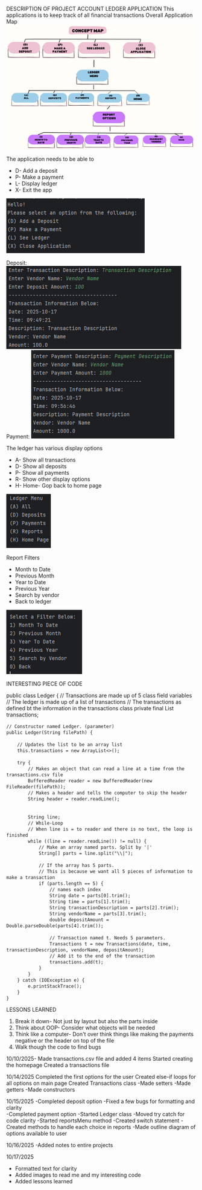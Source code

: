DESCRIPTION OF PROJECT
ACCOUNT LEDGER APPLICATION
This applications is to keep track of all financial transactions 
Overall Application Map
![img_4.png](img_4.png)

The application needs to be able to 
- D- Add a deposit
- P- Make a payment
- L- Display ledger
- X- Exit the app

![img_6.png](img_6.png)

Deposit: ![img_7.png](img_7.png)
Payment: ![img_8.png](img_8.png)

The ledger has various display options
- A- Show all transactions
- D- Show all deposits
- P- Show all payments
- R- Show other display options
- H- Home- Gop back to home page 

![img_9.png](img_9.png)

Report Filters
- Month to Date
- Previous Month
- Year to Date
- Previous Year
- Search by vendor
- Back to ledger

![img_10.png](img_10.png)

INTERESTING PIECE OF CODE

public class Ledger {
// Transactions are made up of 5 class field variables
// The ledger is made up of a list of transactions
// The transactions as defined bt the information in the transactions class
private final List<Transactions> transactions;

    // Constructor named Ledger. (parameter)
    public Ledger(String filePath) {

        // Updates the list to be an array list
        this.transactions = new ArrayList<>();

        try {
            // Makes an object that can read a line at a time from the transactions.csv file
            BufferedReader reader = new BufferedReader(new FileReader(filePath));
            // Makes a header and tells the computer to skip the header
            String header = reader.readLine();


            String line;
            // While-Loop
            // When line is = to reader and there is no text, the loop is finished
            while ((line = reader.readLine()) != null) {
                // Make an array named parts. Split by '|'
                String[] parts = line.split("\\|");

                // If the array has 5 parts.
                // This is because we want all 5 pieces of information to make a transaction
                if (parts.length == 5) {
                    // names each index
                    String date = parts[0].trim();
                    String time = parts[1].trim();
                    String transactionDescription = parts[2].trim();
                    String vendorName = parts[3].trim();
                    double depositAmount = Double.parseDouble(parts[4].trim());

                    // Transaction named t. Needs 5 parameters.
                    Transactions t = new Transactions(date, time, transactionDescription, vendorName, depositAmount);
                    // Add it to the end of the transaction
                    transactions.add(t);
                }
            }
        } catch (IOException e) {
            e.printStackTrace();
        }
    }

LESSONS LEARNED
1. Break it down- Not just by layout but also the parts inside
2. Think about OOP- Consider what objects will be needed 
3. Think like a computer- Don't over think things like making the payments negative or the header on top of the file
4. Walk though the code to find bugs 

10/10/2025- Made transactions.csv file and added 4 items
Started creating the homepage
Created a transactions file 

10/14/2025
Completed the first options for the user
Created else-if loops for all options on main page
Created Transactions class
-Made setters
-Made getters
-Made constructors

10/15/2025
-Completed deposit option
-Fixed a few bugs for formatting and clarity  
-Completed payment option
-Started Ledger class 
-Moved try catch for code clarity
-Started reportsMenu method
-Created switch statement 
-Created methods to handle each choice in reports 
-Made outline diagram of options available to user

10/16/2025
-Added notes to entire projects

10/17/2025
- Formatted text for clarity
- Added images to read me and my interesting code
- Added lessons learned
